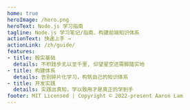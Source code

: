 ```yaml
---
home: true
heroImage: /hero.png
heroText: Node.js 学习指南
tagline: Node.js 学习笔记/指南、构建前端知识体系
actionText: 快速上手 →
actionLink: /zh/guide/
features:
- title: 殷实基础
  details: 不积跬步无以至千里, 仰望星空还需脚踏实地
- title: 构建体系
  details: 告别碎片化学习，构筑自己的知识体系
- title: 开发实践
  details: 实践出真知，学以致用才是真正的学到手
footer: MIT Licensed | Copyright © 2022-present Aaron Lam
---
```

